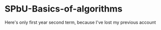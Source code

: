 # SPbU-Basics-of-algorithms
Here's only first year second term, because I've lost my previous account
